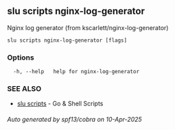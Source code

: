 ## slu scripts nginx-log-generator

Nginx log generator (from kscarlett/nginx-log-generator)

```
slu scripts nginx-log-generator [flags]
```

### Options

```
  -h, --help   help for nginx-log-generator
```

### SEE ALSO

* [slu scripts](slu_scripts.md)	 - Go & Shell Scripts

###### Auto generated by spf13/cobra on 10-Apr-2025
